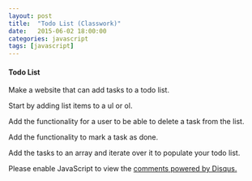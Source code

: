 ```yaml
---
layout: post
title:  "Todo List (Classwork)"
date:   2015-06-02 18:00:00
categories: javascript
tags: [javascript]
---
```



<h4>Todo List</h4>
<p>Make a website that can add tasks to a todo list.</p>
<p>Start by adding list items to a ul or ol.</p>
<p>Add the functionality for a user to be able to delete a task from the list.</p>
<p>Add the functionality to mark a task as done.</p>
<p>Add the tasks to an array and iterate over it to populate your todo list.</p>
  

<div id="disqus_thread"></div>
<script type="text/javascript">
    /* * * CONFIGURATION VARIABLES * * */
    var disqus_shortname = 'devschool';

    /* * * DON'T EDIT BELOW THIS LINE * * */
    (function() {
        var dsq = document.createElement('script'); dsq.type = 'text/javascript'; dsq.async = true;
        dsq.src = '//' + disqus_shortname + '.disqus.com/embed.js';
        (document.getElementsByTagName('head')[0] || document.getElementsByTagName('body')[0]).appendChild(dsq);
    })();
</script>
<noscript>Please enable JavaScript to view the <a href="https://disqus.com/?ref_noscript" rel="nofollow">comments powered by Disqus.</a></noscript>